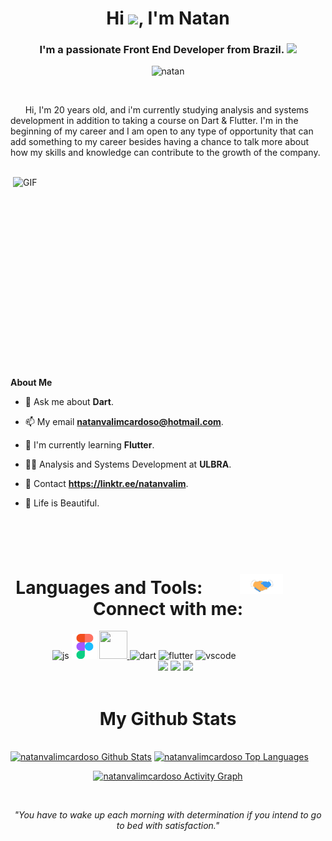 <h1 align="center">Hi <img src="https://raw.githubusercontent.com/MartinHeinz/MartinHeinz/master/wave.gif" width="30px">, I'm Natan</h1>

<h3 align="center">I'm a passionate Front End Developer from Brazil. <img src="https://github.com/TheDudeThatCode/TheDudeThatCode/blob/master/Assets/Earth.gif" width="24px"></h3>
<p align="center"> <img src="https://komarev.com/ghpvc/?username=natanvalimcardoso&label=Profile%20views&color=0e75b6&style=flat" alt="natan" /> </p>

<br/>

&nbsp;&nbsp;&nbsp;&nbsp;&nbsp; Hi, I'm 20 years old, and i'm currently studying analysis and systems development in addition to taking a course on Dart & Flutter. I'm in the beginning of my career and I am open to any type of opportunity that can add something to my career besides having a chance to talk more about how my skills and knowledge can contribute to the growth of the company.


<br/>
  <img align="right" alt="GIF" src="https://github.com/abhisheknaiidu/abhisheknaiidu/blob/master/code.gif?raw=true" width="500" height="320" />
  
   <b> About Me </b>

- 💬 Ask me about **Dart**.

- 📫 My email **natanvalimcardoso@hotmail.com**.

- 🔭 I'm currently learning **Flutter**.

- 👨‍🎓 Analysis and Systems Development at **ULBRA**.

- 🌳 Contact **https://linktr.ee/natanvalim**.

- 🌿 Life is Beautiful.

<br/>
<br/>
<br/>

<h1 align="center"> Languages and Tools:&nbsp;&nbsp;&nbsp;&nbsp;&nbsp;&nbsp;&nbsp;&nbsp; <img src="https://github.com/macagua/macagua/blob/master/assets/img/icons/handshake.gif" height="32px" alt="Connect with me" /> &nbsp;&nbsp;&nbsp;&nbsp;&nbsp;&nbsp;&nbsp;&nbsp; Connect with me: </h1>

<div>
  &nbsp;&nbsp;&nbsp;&nbsp;&nbsp;&nbsp;&nbsp;&nbsp;&nbsp;&nbsp;&nbsp;&nbsp;&nbsp;&nbsp;&nbsp;&nbsp;
 <img src="https://cdn.jsdelivr.net/gh/devicons/devicon/icons/javascript/javascript-original.svg" alt="js" width="40" height="40"/>
<img src="https://raw.githubusercontent.com/devicons/devicon/master/icons/figma/figma-original.svg" alt="javascript" width="40" height="40"/>
<a href="https://git-scm.com/" target="_blank"> <img src="https://img.icons8.com/color/48/000000/git.png" width="45" height="45"/> </a>
<img src="https://cdn.jsdelivr.net/gh/devicons/devicon/icons/dart/dart-original.svg" alt="dart" width="40" height="40"/>
<img src="https://cdn.jsdelivr.net/gh/devicons/devicon/icons/flutter/flutter-original.svg" alt="flutter" width="40" height="40"/>
<img src="https://cdn.jsdelivr.net/gh/devicons/devicon/icons/vscode/vscode-original.svg" alt="vscode" width="40" height="40"/> 
&nbsp;&nbsp;&nbsp;&nbsp;&nbsp;&nbsp;&nbsp;&nbsp;&nbsp;&nbsp;&nbsp;&nbsp;&nbsp;&nbsp;&nbsp;&nbsp;&nbsp;&nbsp;&nbsp;&nbsp;&nbsp;&nbsp;&nbsp;&nbsp;&nbsp;&nbsp;&nbsp;&nbsp;&nbsp;&nbsp;&nbsp;&nbsp;&nbsp;&nbsp;&nbsp;&nbsp;&nbsp;&nbsp;&nbsp;&nbsp;&nbsp;&nbsp;&nbsp;&nbsp;&nbsp;&nbsp;&nbsp;&nbsp;&nbsp;&nbsp;&nbsp;&nbsp;&nbsp;&nbsp;&nbsp;&nbsp;&nbsp;&nbsp;&nbsp;
<a href = "https://www.linkedin.com/in/natan-valim-650686208/"><img src="https://img.icons8.com/fluent/48/000000/linkedin.png"/></a>
<a href = "https://www.facebook.com/natanvalim.cardoso/"><img src="https://img.icons8.com/fluent/48/000000/facebook.png"/></a>
<a href = "https://www.instagram.com/natan_valim15/?hl=pt-br"><img src="https://img.icons8.com/fluent/48/000000/instagram-new.png"/></a>



<br/>
<br/>
  
<h1 align="center"> My Github Stats </h1>


  <br/>
    <a href="https://github.com/natanvalimcardoso/github-readme-stats"><img alt="natanvalimcardoso Github Stats" src="https://github-readme-stats.vercel.app/api?username=natanvalimcardoso&show_icons=true&count_private=true&theme=react&hide_border=true&bg_color=0D1117" /></a>
  <a href="https://github.com/natanvalimcardoso/github-readme-stats"><img alt="natanvalimcardoso Top Languages" src="https://github-readme-stats.vercel.app/api/top-langs/?username=natanvalimcardoso&langs_count=8&count_private=true&layout=compact&theme=react&hide_border=true&bg_color=0D1117" /></a>
  <p align="center">
<a href="https://github.com/natanvalimcardoso/github-readme-activity-graph"><img alt="natanvalimcardoso Activity Graph" src="https://activity-graph.herokuapp.com/graph?username=natanvalimcardoso&bg_color=0D1117&color=5BCDEC&line=5BCDEC&point=FFFFFF&hide_border=true" /></a>
</p>
  <br/>


 <p align="center"> <i>"You have to wake up each morning with determination if you intend to go to bed with satisfaction."</i> </p>
